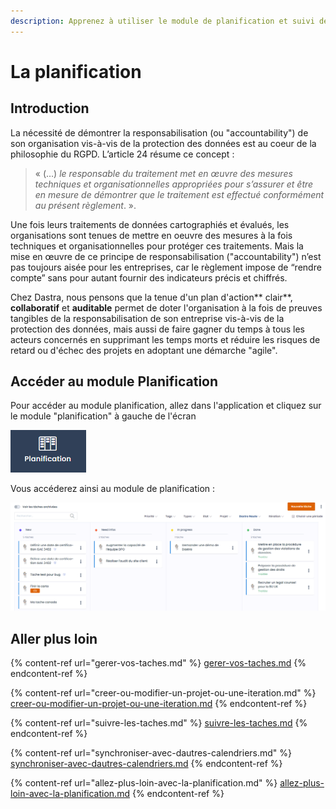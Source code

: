 ```yaml
---
description: Apprenez à utiliser le module de planification et suivi de Dastra.
---
```


# La planification

## Introduction

La nécessité de démontrer la responsabilisation (ou "accountability") de son organisation vis-à-vis de la protection des données est au coeur de la philosophie du RGPD. L’article 24 résume ce concept :&#x20;

> « (…) _le responsable du traitement met en œuvre des mesures techniques et organisationnelles appropriées pour s’assurer et être en mesure de démontrer que le traitement est effectué conformément au présent règlement_. ».

Une fois leurs traitements de données cartographiés et évalués, les organisations sont tenues de mettre en oeuvre des mesures à la fois techniques et organisationnelles pour protéger ces traitements. Mais la mise en œuvre de ce principe de responsabilisation ("accountability") n’est pas toujours aisée pour les entreprises, car le règlement impose de “rendre compte” sans pour autant fournir des indicateurs précis et chiffrés.&#x20;

Chez Dastra, nous pensons que la tenue d'un plan d'action** clair**, **collaboratif** et **auditable** permet de doter l'organisation à la fois de preuves tangibles de la responsabilisation de son entreprise vis-à-vis de la protection des données, mais aussi de faire gagner du temps à tous les acteurs concernés en supprimant les temps morts et réduire les risques de retard ou d'échec des projets en adoptant une démarche "agile".

## Accéder au module Planification

Pour accéder au module planification, allez dans l'application et cliquez sur le module "planification" à gauche de l'écran

![Bouton "planification"](<../../.gitbook/assets/image (220).png>)

Vous accéderez ainsi au module de planification :

![Module de planification](<../../.gitbook/assets/image (221).png>)

## Aller plus loin

{% content-ref url="gerer-vos-taches.md" %}
[gerer-vos-taches.md](gerer-vos-taches.md)
{% endcontent-ref %}

{% content-ref url="creer-ou-modifier-un-projet-ou-une-iteration.md" %}
[creer-ou-modifier-un-projet-ou-une-iteration.md](creer-ou-modifier-un-projet-ou-une-iteration.md)
{% endcontent-ref %}

{% content-ref url="suivre-les-taches.md" %}
[suivre-les-taches.md](suivre-les-taches.md)
{% endcontent-ref %}

{% content-ref url="synchroniser-avec-dautres-calendriers.md" %}
[synchroniser-avec-dautres-calendriers.md](synchroniser-avec-dautres-calendriers.md)
{% endcontent-ref %}

{% content-ref url="allez-plus-loin-avec-la-planification.md" %}
[allez-plus-loin-avec-la-planification.md](allez-plus-loin-avec-la-planification.md)
{% endcontent-ref %}
